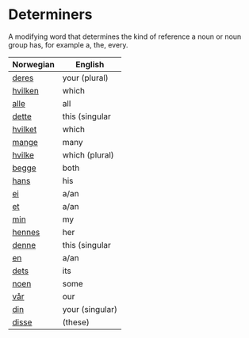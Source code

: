 # Determiners

A modifying word that determines the kind of reference a noun or noun group has, for example a, the, every.

| Norwegian | English |
| --- | --- |
| [deres](https://www.ordnett.no/search?language=no&phrase=deres) | your (plural) | None |
| [hvilken](https://www.ordnett.no/search?language=no&phrase=hvilken) | which | m |
| [alle](https://www.ordnett.no/search?language=no&phrase=alle) | all |  |
| [dette](https://www.ordnett.no/search?language=no&phrase=dette) | this (singular |  neuter) |
| [hvilket](https://www.ordnett.no/search?language=no&phrase=hvilket) | which | i |
| [mange](https://www.ordnett.no/search?language=no&phrase=mange) | many |  |
| [hvilke](https://www.ordnett.no/search?language=no&phrase=hvilke) | which (plural) |  |
| [begge](https://www.ordnett.no/search?language=no&phrase=begge) | both |  |
| [hans](https://www.ordnett.no/search?language=no&phrase=hans) | his | m |
| [ei](https://www.ordnett.no/search?language=no&phrase=ei) | a/an | f |
| [et](https://www.ordnett.no/search?language=no&phrase=et) | a/an | i |
| [min](https://www.ordnett.no/search?language=no&phrase=min) | my |  |
| [hennes](https://www.ordnett.no/search?language=no&phrase=hennes) | her | f |
| [denne](https://www.ordnett.no/search?language=no&phrase=denne) | this (singular |  masculine and femenine) |
| [en](https://www.ordnett.no/search?language=no&phrase=en) | a/an | m |
| [dets](https://www.ordnett.no/search?language=no&phrase=dets) | its | i |
| [noen](https://www.ordnett.no/search?language=no&phrase=noen) | some |  |
| [vår](https://www.ordnett.no/search?language=no&phrase=vår) | our |  |
| [din](https://www.ordnett.no/search?language=no&phrase=din) | your (singular) |  |
| [disse](https://www.ordnett.no/search?language=no&phrase=disse) | (these) |  |

